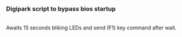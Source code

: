 <h3>Digipark script to bypass bios startup</h3><br>Awaits 15 seconds bliking LEDs and send (F1) key command after wait.
